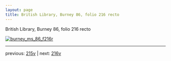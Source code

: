 ```yaml
---
layout: page
title: British Library, Burney 86, folio 216 recto
---
```


British Library, Burney 86, folio 216 recto

[![burney_ms_86_f216r](http://www.homermultitext.org/iipsrv?IIIF=/project/homer/pyramidal/deepzoom/bl/burney86imgs/v1/burney_ms_86_f216r.tif/full/800,/0/default.jpg)](http://www.homermultitext.org/ict2/?urn=urn:cite2:bl:burney86imgs.v1:burney_ms_86_f216r) 

---

previous:  [215v](../215v/) | next: [216v](../216v/)